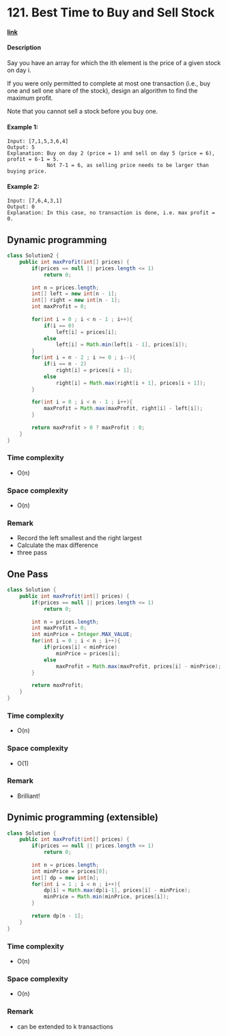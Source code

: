 # 121. Best Time to Buy and Sell Stock

#### [link](https://leetcode.com/problems/best-time-to-buy-and-sell-stock/)

#### Description
Say you have an array for which the ith element is the price of a given stock on day i.

If you were only permitted to complete at most one transaction (i.e., buy one and sell one share of the stock), design an algorithm to find the maximum profit.

Note that you cannot sell a stock before you buy one.

#### Example 1:
```
Input: [7,1,5,3,6,4]
Output: 5
Explanation: Buy on day 2 (price = 1) and sell on day 5 (price = 6), profit = 6-1 = 5.
             Not 7-1 = 6, as selling price needs to be larger than buying price.
```
#### Example 2:
```
Input: [7,6,4,3,1]
Output: 0
Explanation: In this case, no transaction is done, i.e. max profit = 0.
```

## Dynamic programming
```java
class Solution2 {
    public int maxProfit(int[] prices) {
        if(prices == null || prices.length <= 1)
            return 0;
        
        int n = prices.length;
        int[] left = new int[n - 1];
        int[] right = new int[n - 1];
        int maxProfit = 0;
        
        for(int i = 0 ; i < n - 1 ; i++){
            if(i == 0)
                left[i] = prices[i];
            else
                left[i] = Math.min(left[i - 1], prices[i]);
        }
        for(int i = n - 2 ; i >= 0 ; i--){
            if(i == n - 2)
                right[i] = prices[i + 1];
            else
                right[i] = Math.max(right[i + 1], prices[i + 1]);
        }
        
        for(int i = 0 ; i < n - 1 ; i++){
            maxProfit = Math.max(maxProfit, right[i] - left[i]);
        }
        
        return maxProfit > 0 ? maxProfit : 0;
    }
}
```
### Time complexity
* O(n)
### Space complexity
* O(n)
### Remark
* Record the left smallest and the right largest
* Calculate the max difference
* three pass

## One Pass
```java
class Solution {
    public int maxProfit(int[] prices) {
        if(prices == null || prices.length <= 1)
            return 0;
        
        int n = prices.length;
        int maxProfit = 0;
        int minPrice = Integer.MAX_VALUE;
        for(int i = 0 ; i < n ; i++){
            if(prices[i] < minPrice)
                minPrice = prices[i];
            else
                maxProfit = Math.max(maxProfit, prices[i] - minPrice);
        }
        
        return maxProfit;
    }
}
```
### Time complexity
* O(n)
### Space complexity
* O(1)
### Remark
* Brilliant!

## Dynimic programming (extensible)
```java
class Solution {
    public int maxProfit(int[] prices) {
        if(prices == null || prices.length <= 1)
            return 0;
        
        int n = prices.length;
        int minPrice = prices[0];
        int[] dp = new int[n];
        for(int i = 1 ; i < n ; i++){
            dp[i] = Math.max(dp[i-1], prices[i] - minPrice);
            minPrice = Math.min(minPrice, prices[i]);
        }
        
        return dp[n - 1];
    }
}
```
### Time complexity
* O(n)
### Space complexity
* O(n)
### Remark
* can be extended to k transactions